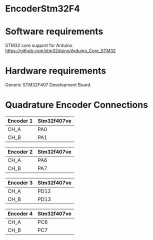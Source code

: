# EncoderStm32F4
# Software requirements
STM32 core support for Arduino. https://github.com/stm32duino/Arduino_Core_STM32
# Hardware requirements
Generic STM32F407 Development Board.
# Quadrature Encoder Connections

| Encoder 1  | Stm32f407ve |                     
| ------------- | ------------- |
| CH_A  | PA0  |
| CH_B  | PA1  |

| Encoder 2  | Stm32f407ve |
| ------------- | ------------- |            
| CH_A  | PA6  |
| CH_B  | PA7  |

| Encoder 3 | Stm32f407ve |                     
| ------------- | ------------- |
| CH_A  | PD12  |
| CH_B  | PD13  |

| Encoder 4  | Stm32f407ve |
| ------------- | ------------- |            
| CH_A  | PC6  |
| CH_B  | PC7  |
